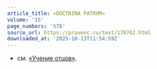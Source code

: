 ```yaml
---
article_title: «DOCTRINA PATRUM»
volume: '15'
page_numbers: '578'
source_url: https://pravenc.ru/text/178762.html
downloaded_at: '2025-10-13T11:54:59Z'
---
```


- см. [«Учение отцов»](<https://pravenc.ru/text/ Учение отцов .html>).
